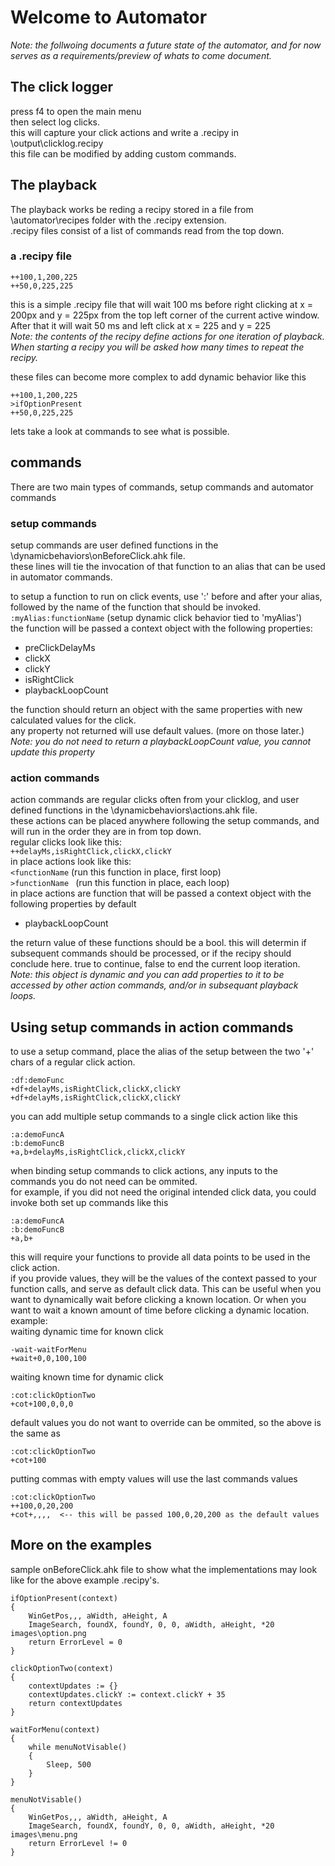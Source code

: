 # Welcome to Automator    
*Note: the follwoing documents a future state of the automator, and for now serves as a requirements/preview of whats to come document.*
## The click logger    
press f4 to open the main menu    
then select log clicks.    
this will capture your click actions and write a .recipy in \output\clicklog.recipy    
this file can be modified by adding custom commands.    


## The playback    
The playback works be reding a recipy stored in a file from \automator\recipes folder with the .recipy extension.    
.recipy files consist of a list of commands read from the top down.  
### a .recipy file    
```
++100,1,200,225    
++50,0,225,225
```    
this is a simple .recipy file that will wait 100 ms before right clicking at x = 200px and y = 225px from the top left corner of the current active window.  After that it will wait 50 ms and left click at x = 225 and y = 225    
*Note: the contents of the recipy define actions for one iteration of playback.  When starting a recipy you will be asked how many times to repeat the recipy.*
    
these files can become more complex to add dynamic behavior like this
```
++100,1,200,225    
>ifOptionPresent
++50,0,225,225
```    
lets take a look at commands to see what is possible.

## commands    
There are two main types of commands, setup commands and automator commands    
### **setup commands**    
setup commands are user defined functions in the \dynamicbehaviors\onBeforeClick.ahk file.    
these lines will tie the invocation of that function to an alias that can be used in automator commands.    

to setup a function to run on click events, use ':' before and after your alias,
followed by the name of the function that should be invoked.    
```:myAlias:functionName``` (setup dynamic click behavior tied to 'myAlias')    
the function will be passed a context object with the following properties:    
- preClickDelayMs
- clickX
- clickY
- isRightClick
- playbackLoopCount
    
the function should return an object with the same properties with new calculated values for the click.    
any property not returned will use default values. (more on those later.)    
*Note: you do not need to return a playbackLoopCount value, you cannot update this property*

### **action commands**    
action commands are regular clicks often from your clicklog, and user defined functions in the \dynamicbehaviors\actions.ahk file.    
these actions can be placed anywhere following the setup commands, and will run in the order they are in from top down.    
regular clicks look like this:    
```++delayMs,isRightClick,clickX,clickY```    
in place actions look like this:    
```<functionName``` (run this function in place, first loop)    
```>functionName ``` (run this function in place, each loop)    
in place actions are function that will be passed a context object with the following properties by default
- playbackLoopCount
    
the return value of these functions should be a bool.  this will determin if subsequent commands should be processed, or if the recipy should conclude here.  true to continue, false to end the current loop iteration.        
*Note: this object is dynamic and you can add properties to it to be accessed by other action commands, and/or in subsequant playback loops.*    

## Using setup commands in action commands    
to use a setup command, place the alias of the setup between the two '+' chars of a regular click action.    
```
:df:demoFunc
+df+delayMs,isRightClick,clickX,clickY
+df+delayMs,isRightClick,clickX,clickY
```    
you can add multiple setup commands to a single click action like this

```
:a:demoFuncA
:b:demoFuncB
+a,b+delayMs,isRightClick,clickX,clickY
```    
when binding setup commands to click actions, any inputs to the commands you do not need can be ommited.    
for example, if you did not need the original intended click data, you could invoke both set up commands like this    

```
:a:demoFuncA
:b:demoFuncB
+a,b+
```    
this will require your functions to provide all data points to be used in the click action.    
if you provide values, they will be the values of the context passed to your function calls, and serve as default click data.  This can be useful when you want to dynamically wait before clicking a known location.  Or when you want to wait a known amount of time before clicking a dynamic location.    
example:    
waiting dynamic time for known click

```
-wait-waitForMenu
+wait+0,0,100,100
```    
waiting known time for dynamic click
```
:cot:clickOptionTwo
+cot+100,0,0,0
```    
default values you do not want to override can be ommited, so the above is the same as    
```
:cot:clickOptionTwo
+cot+100
```    
putting commas with empty values will use the last commands values    
```
:cot:clickOptionTwo
++100,0,20,200
+cot+,,,,  <-- this will be passed 100,0,20,200 as the default values
```    

## More on the examples
sample onBeforeClick.ahk file to show what the implementations may look like for the above example .recipy's.

```ahk
ifOptionPresent(context)
{
    WinGetPos,,, aWidth, aHeight, A
    ImageSearch, foundX, foundY, 0, 0, aWidth, aHeight, *20 images\option.png
    return ErrorLevel = 0
}

clickOptionTwo(context)
{
    contextUpdates := {}
    contextUpdates.clickY := context.clickY + 35
    return contextUpdates
}

waitForMenu(context)
{
    while menuNotVisable()
    {
        Sleep, 500
    }
}

menuNotVisable()
{
    WinGetPos,,, aWidth, aHeight, A
    ImageSearch, foundX, foundY, 0, 0, aWidth, aHeight, *20 images\menu.png
    return ErrorLevel != 0
}
```
